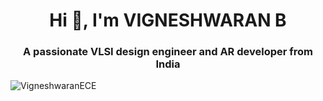 <h1 align="center">Hi 👋, I'm VIGNESHWARAN B</h1>
<h3 align="center">A passionate VLSI design engineer and AR developer from India</h3>

<p align="left"> <img src="![](https://komarev.com/ghpvc/?username=VigneshwaranECE&label=Profile%20views&color=0e75b6&style=flat)" alt="VigneshwaranECE" /> </p>
